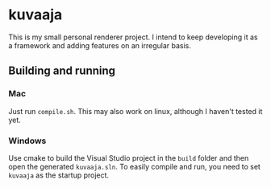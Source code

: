 # kuvaaja

This is my small personal renderer project.
I intend to keep developing it as a framework and adding features on an irregular basis.

## Building and running

### Mac
Just run `compile.sh`. This may also work on linux, although I haven't tested it yet.

### Windows
Use cmake to build the Visual Studio project in the `build` folder and then open the generated `kuvaaja.sln`.
To easily compile and run, you need to set `kuvaaja` as the startup project.

